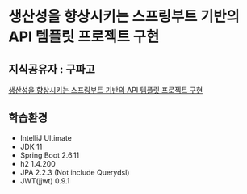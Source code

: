 # 생산성을 향상시키는 스프링부트 기반의 API 템플릿 프로젝트 구현
## 지식공유자 : 구파고

[생산성을 향상시키는 스프링부트 기반의 API 템플릿 프로젝트 구현](https://www.inflearn.com/course/%EC%8A%A4%ED%94%84%EB%A7%81%EB%B6%80%ED%8A%B8-api-%ED%85%9C%ED%94%8C%EB%A6%BF#reviews)

## 학습환경
- IntelliJ Ultimate
- JDK 11
- Spring Boot 2.6.11
- h2 1.4.200
- JPA 2.2.3 (Not include Querydsl)
- JWT(jjwt) 0.9.1
